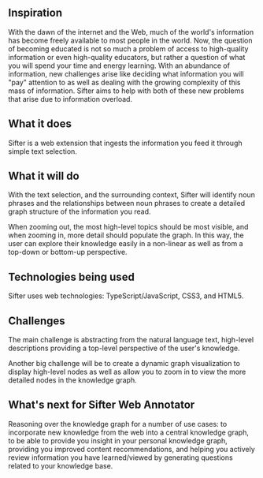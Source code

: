 ## Inspiration
With the dawn of the internet and the Web, much of the world's information has become freely available to most people in the world. Now, the question of becoming educated is not so much a problem of access to high-quality information or even high-quality educators, but rather a question of what you will spend your time and energy learning. With an abundance of information, new challenges arise like deciding what information you will "pay" attention to as well as dealing with the growing complexity of this mass of information. Sifter aims to help with both of these new problems that arise due to information overload.

## What it does
Sifter is a web extension that ingests the information you feed it through simple text selection.

## What it will do
With the text selection, and the surrounding context, Sifter will identify noun phrases and the relationships between noun phrases to create a detailed graph structure of the information you read.

When zooming out, the most high-level topics should be most visible, and when zooming in, more detail should populate the graph. In this way, the user can explore their knowledge easily in a non-linear as well as from a top-down or bottom-up perspective.

## Technologies being used
Sifter uses web technologies: TypeScript/JavaScript, CSS3, and HTML5.

## Challenges
The main challenge is abstracting from the natural language text, high-level descriptions providing a top-level perspective of the user's knowledge.

Another big challenge will be to create a dynamic graph visualization to display high-level nodes as well as allow you to zoom in to view the more detailed nodes in the knowledge graph.

## What's next for Sifter Web Annotator
Reasoning over the knowledge graph for a number of use cases: to incorporate new knowledge from the web into a central knowledge graph, to be able to provide you insight in your personal knowledge graph, providing you improved content recommendations, and helping you actively review information you have learned/viewed by generating questions related to your knowledge base.